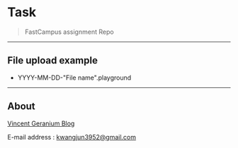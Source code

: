 # Task
> FastCampus assignment Repo
---
## File upload example

- YYYY-MM-DD-"File name".playground
---
## About

[Vincent Geranium Blog](https://vincentgeranium.github.io/)

E-mail address : kwangjun3952@gmail.com
